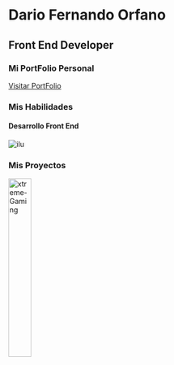 
# Dario Fernando Orfano
## Front End Developer
### Mi PortFolio Personal
<a href="https://darioorfano.github.io/" target="_blank">Visitar PortFolio</a>

### Mis Habilidades



#### Desarrollo Front End
<img src="https://i.ibb.co/vm2vT9d/ilu.png" alt="ilu" border="0">


### Mis Proyectos
 <a href="https://xtremegaming.firebaseapp.com" target="blank"><img width='30%' src="https://i.ibb.co/hdvPb5L/xtreme-Gaming.png" alt="xtreme-Gaming"/></a>

<!--
**Darioorfano/Darioorfano** is a ✨ _special_ ✨ repository because its `README.md` (this file) appears on your GitHub profile.

Here are some ideas to get you started:

- 🔭 I’m currently working on ...
- 🌱 I’m currently learning ...
- 👯 I’m looking to collaborate on ...
- 🤔 I’m looking for help with ...
- 💬 Ask me about ...
- 📫 How to reach me: ...
- 😄 Pronouns: ...
- ⚡ Fun fact: ...
-->
